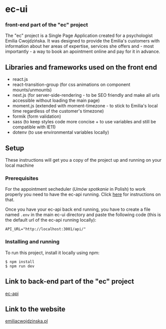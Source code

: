 # ec-ui

### front-end part of the "ec" project

The "ec" project is a Single Page Application created for a psychologist Emilia Cwojdzińska. It was designed to provide the Emilia's customers with information about her areas of expertise, services she offers and - most importantly - a way to book an apointment online and pay for it in advance.

## Libraries and frameworks used on the front end

- react.js
- react-transition-group (for css animations on component mounts/unmounts)
- next.js (for server-side-rendering - to be SEO friendly and make all urls accessible without loading the main page)
- moment.js (extended with moment-timezone - to stick to Emilia's local time regardless of the customer's timezone)
- formik (form validation)
- sass (to keep styles code more concise + to use variables and still be compatible with IE11)
- dotenv (to use environmental variables locally)

## Setup

These instructions will get you a copy of the project up and running on your local machine

### Prerequisites

For the appointment secheduler (_Umów spotkanie_ in Polish) to work properly you need to have the ec-api running. Click [here](https://github.com/l-walaszczyk/ec-api) for instructions on that.

Once you have your ec-api back end running, you have to create a file named `.env` in the main ec-ui directory and paste the following code (this is the default url of the ec-api running locally):

```
API_URL="http://localhost:3001/api/"
```

### Installing and running

To run this project, install it locally using npm:

```
$ npm install
$ npm run dev
```

## Link to back-end part of the "ec" project

[ec-api](https://github.com/l-walaszczyk/ec-api)

## Link to the website

[emiliacwojdzinska.pl](https://emiliacwojdzinska.pl)
